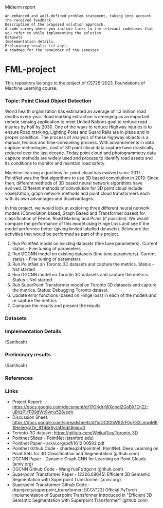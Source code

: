 Midterm report

    An enhanced and well-defined problem statement, taking into account the received feedback.
    Description of the proposed solution approach.
    A code survey where you include links to the relevant codebases that you refer to while implementing the solution
    Datasets
    Implementation details.
    Preliminary results (if any).
    A roadmap for the remainder of the semester

# FML-project

This repository belongs to the project of CS725-2023, Foundations of Machine Learning course. 

### Topic: Point Cloud Object Detection

World health organization has estimated an average of 1.3 million road deaths every year. Road marking extraction is emerging as an important remote sensing application to meet United Nations goal to reduce road injuries by half by 2030. One of the ways to reduce Highway injuries is to ensure Road marking, Lighting Poles and Guard Rails are in place and in proper condition. The process of analysis of these highway objects is a manual, tedious and time-consuming process. With advancements in data capture technologies, cost of 3D point cloud data capture have drastically reduced over the last decade. Today point cloud and photogrammetry data capture methods are widely used and process to identify road assets and its conditions to monitor and maintain road safety. 

Machine learning algorithms for point cloud has evolved since 2017. PointNet was the first algorithms to use 3D based convolution in 2019. Since then, different methods of 3D based neural network algorithms have evolved. Different methods of convolution for 3D point cloud include voxelization, graph network methods and point cloud transformers each with its own advantages and disadvantages. 

In this project, we would look at exploring three different neural network models (Convolution based, Graph Based and Transformer based) for classification of Fence, Road Marking and Poles (if possible). We would compare the performance of this model using Hinge Loss and see if the model performce better (giving limited labelled datasets). Below are the activities that would be performed as part of this project.

1. Run PointNet model on existing datasets (fine tune parameters). Current status - Fine tuning of parameters
2. Run DGCNN model on existing datasets (fine tune parameters). Current status - Fine tuning of parameters
3. Run PointNet on Toronto 3D datasets and capture the metrics. Status - Not started
4. Run DGCNN model on Toronto 3D datasets and capture the metrics. Status - Not started
5. Run SuperPoint Transformer model on Toronto 3D datasets and capture the metrics. Status: Debugging Toronto dataset.
6. Update error functions (based on Hinge loss) in each of the models and re capture the metrics
7. Compare the results and present the results


### Datasets


### Implementation Details
(Santhosh)

### Preliminary results
(Santhosh)

### References

### Links
- Project Report: https://docs.google.com/document/d/17OKdrrWXopel2GoBX1O-22-uBhzP_fFB9dWt9vmu528/edit
- Discussion Sheet: https://docs.google.com/spreadsheets/d/1oOCtOhW92rF0gF32LmwjMK1lHeleryVZe_BT46rSyU4/edit#gid=0
- Toronto-3D dataset: https://github.com/WeikaiTan/Toronto-3D
- Pointnet Slides - PointNet (stanford.edu)
- Pointnet Paper - arxiv.org/pdf/1612.00593.pdf
- Pointnet Github Code - charlesq34/pointnet: PointNet: Deep Learning on Point Sets for 3D Classification and Segmentation (github.com)
- DGCNN Paper - Dynamic Graph CNN for Learning on Point Clouds (arxiv.org)
- DGCNN Github Code - WangYueFt/dgcnn (github.com)
- Superpoint Transformer Paper - [2306.08045] Efficient 3D Semantic Segmentation with Superpoint Transformer (arxiv.org)
- Superpoint Transformer Github Code - drprojects/superpoint_transformer: [ICCV'23] Official PyTorch implementation of Superpoint Transformer introduced in "Efficient 3D Semantic Segmentation with Superpoint Transformer" (github.com)
